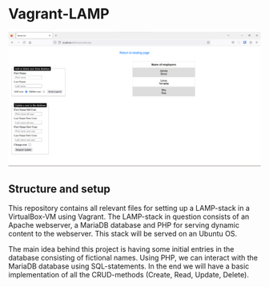 # Vagrant-LAMP 
![Image of page on Apache webserver showing the database and options for interacting with it](img/CRUD.png)

## Structure and setup

This repository contains all relevant files for setting up a LAMP-stack in a VirtualBox-VM using Vagrant. The LAMP-stack in question consists of an Apache webserver, a MariaDB database and PHP for serving dynamic content to the webserver. This stack will be served on an Ubuntu OS. 

The main idea behind this project is having some initial entries in the database consisting of fictional names. Using PHP, we can interact with the MariaDB database using SQL-statements. In the end we will have a basic implementation of all the CRUD-methods (Create, Read, Update, Delete).
